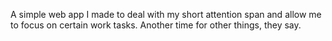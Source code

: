 A simple web app I made to deal with my short attention span and allow me to focus on certain work tasks. Another time for other things, they say.
